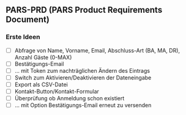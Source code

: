 ## PARS-PRD (PARS Product Requirements Document)

### Erste Ideen
- [ ] Abfrage von Name, Vorname, Email, Abschluss-Art (BA, MA, DR), Anzahl Gäste (0-MAX)
- [ ] Bestätigungs-Email
- [ ] ... mit Token zum nachträglichen Ändern des Eintrags
- [ ] Switch zum Aktivieren/Deaktivieren der Dateneingabe
- [ ] Export als CSV-Datei
- [ ] Kontakt-Button/Kontakt-Formular
- [ ] Überprüfung ob Anmeldung schon existiert
- [ ] ... mit Option Bestätigungs-Email erneut zu versenden

